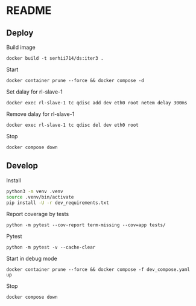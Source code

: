 # README

## Deploy

Build image

`docker build -t serhii714/ds:iter3 .`

Start 

`docker container prune --force && docker compose -d`

Set dalay for rl-slave-1

`docker exec rl-slave-1 tc qdisc add dev eth0 root netem delay 300ms`

Remove dalay for rl-slave-1

`docker exec rl-slave-1 tc qdisc del dev eth0 root`

Stop

`docker compose down`

## Develop

Install

```bash
python3 -m venv .venv
source .venv/bin/activate
pip install -U -r dev_requirements.txt 
```

Report coverage by tests

`python -m pytest --cov-report term-missing --cov=app tests/`

Pytest

`python -m pytest -v --cache-clear`

Start in debug mode

`docker container prune --force && docker compose -f dev_compose.yaml up`

Stop

`docker compose down`
